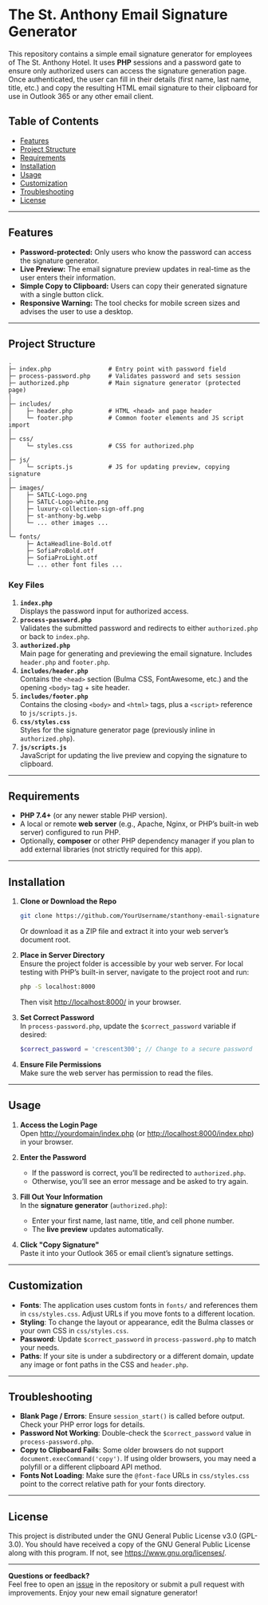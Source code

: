 # The St. Anthony Email Signature Generator

This repository contains a simple email signature generator for employees of The St. Anthony Hotel. It uses **PHP** sessions and a password gate to ensure only authorized users can access the signature generation page. Once authenticated, the user can fill in their details (first name, last name, title, etc.) and copy the resulting HTML email signature to their clipboard for use in Outlook 365 or any other email client.

## Table of Contents

- [Features](#features)
- [Project Structure](#project-structure)
- [Requirements](#requirements)
- [Installation](#installation)
- [Usage](#usage)
- [Customization](#customization)
- [Troubleshooting](#troubleshooting)
- [License](#license)

---

## Features

- **Password-protected:** Only users who know the password can access the signature generator.
- **Live Preview:** The email signature preview updates in real-time as the user enters their information.
- **Simple Copy to Clipboard:** Users can copy their generated signature with a single button click.
- **Responsive Warning:** The tool checks for mobile screen sizes and advises the user to use a desktop.

---

## Project Structure

```
.
├─ index.php                # Entry point with password field
├─ process-password.php     # Validates password and sets session
├─ authorized.php           # Main signature generator (protected page)
│
├─ includes/
│    ├─ header.php          # HTML <head> and page header
│    └─ footer.php          # Common footer elements and JS script import
│
├─ css/
│    └─ styles.css          # CSS for authorized.php
│
├─ js/
│    └─ scripts.js          # JS for updating preview, copying signature
│
├─ images/
│    ├─ SATLC-Logo.png
│    ├─ SATLC-Logo-white.png
│    ├─ luxury-collection-sign-off.png
│    ├─ st-anthony-bg.webp
│    └─ ... other images ...
│
└─ fonts/
     ├─ ActaHeadline-Bold.otf
     ├─ SofiaProBold.otf
     ├─ SofiaProLight.otf
     └─ ... other font files ...
```

### Key Files

1. **`index.php`**  
   Displays the password input for authorized access.
2. **`process-password.php`**  
   Validates the submitted password and redirects to either `authorized.php` or back to `index.php`.
3. **`authorized.php`**  
   Main page for generating and previewing the email signature. Includes `header.php` and `footer.php`.
4. **`includes/header.php`**  
   Contains the `<head>` section (Bulma CSS, FontAwesome, etc.) and the opening `<body>` tag + site header.
5. **`includes/footer.php`**  
   Contains the closing `<body>` and `<html>` tags, plus a `<script>` reference to `js/scripts.js`.
6. **`css/styles.css`**  
   Styles for the signature generator page (previously inline in `authorized.php`).
7. **`js/scripts.js`**  
   JavaScript for updating the live preview and copying the signature to clipboard.

---

## Requirements

- **PHP 7.4+** (or any newer stable PHP version).
- A local or remote **web server** (e.g., Apache, Nginx, or PHP’s built-in web server) configured to run PHP.
- Optionally, **composer** or other PHP dependency manager if you plan to add external libraries (not strictly required for this app).

---

## Installation

1. **Clone or Download the Repo**  
   ```bash
   git clone https://github.com/YourUsername/stanthony-email-signature.git
   ```
   Or download it as a ZIP file and extract it into your web server’s document root.

2. **Place in Server Directory**  
   Ensure the project folder is accessible by your web server. For local testing with PHP’s built-in server, navigate to the project root and run:
   ```bash
   php -S localhost:8000
   ```
   Then visit [http://localhost:8000/](http://localhost:8000/) in your browser.

3. **Set Correct Password**  
   In `process-password.php`, update the `$correct_password` variable if desired:
   ```php
   $correct_password = 'crescent300'; // Change to a secure password
   ```

4. **Ensure File Permissions**  
   Make sure the web server has permission to read the files.

---

## Usage

1. **Access the Login Page**  
   Open [http://yourdomain/index.php](http://yourdomain/index.php) (or [http://localhost:8000/index.php](http://localhost:8000/index.php)) in your browser.
   
2. **Enter the Password**  
   - If the password is correct, you’ll be redirected to `authorized.php`.
   - Otherwise, you’ll see an error message and be asked to try again.

3. **Fill Out Your Information**  
   In the **signature generator** (`authorized.php`):
   - Enter your first name, last name, title, and cell phone number.
   - The **live preview** updates automatically.

4. **Click "Copy Signature"**  
   Paste it into your Outlook 365 or email client’s signature settings.

---

## Customization

- **Fonts**: The application uses custom fonts in `fonts/` and references them in `css/styles.css`. Adjust URLs if you move fonts to a different location.
- **Styling**: To change the layout or appearance, edit the Bulma classes or your own CSS in `css/styles.css`.
- **Password**: Update `$correct_password` in `process-password.php` to match your needs.
- **Paths**: If your site is under a subdirectory or a different domain, update any image or font paths in the CSS and `header.php`.

---

## Troubleshooting

- **Blank Page / Errors**: Ensure `session_start()` is called before output. Check your PHP error logs for details.
- **Password Not Working**: Double-check the `$correct_password` value in `process-password.php`.
- **Copy to Clipboard Fails**: Some older browsers do not support `document.execCommand('copy')`. If using older browsers, you may need a polyfill or a different clipboard API method.
- **Fonts Not Loading**: Make sure the `@font-face` URLs in `css/styles.css` point to the correct relative path for your fonts directory.

---

## License

This project is distributed under the GNU General Public License v3.0 (GPL-3.0).
You should have received a copy of the GNU General Public License along with this program.
If not, see https://www.gnu.org/licenses/.

---

**Questions or feedback?**  
Feel free to open an [issue](../../issues) in the repository or submit a pull request with improvements. Enjoy your new email signature generator!
